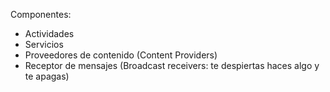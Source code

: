 Componentes:

* Actividades
* Servicios
* Proveedores de contenido (Content Providers)
* Receptor de mensajes (Broadcast receivers: te despiertas haces algo y te apagas)

